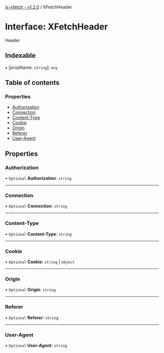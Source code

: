 [js-xfetch - v1.2.0](../README.md) / XFetchHeader

# Interface: XFetchHeader

Header

## Indexable

▪ [propName: `string`]: `any`

## Table of contents

### Properties

- [Authorization](XFetchHeader.md#authorization)
- [Connection](XFetchHeader.md#connection)
- [Content-Type](XFetchHeader.md#content-type)
- [Cookie](XFetchHeader.md#cookie)
- [Origin](XFetchHeader.md#origin)
- [Referer](XFetchHeader.md#referer)
- [User-Agent](XFetchHeader.md#user-agent)

## Properties

### Authorization

• `Optional` **Authorization**: `string`

___

### Connection

• `Optional` **Connection**: `string`

___

### Content-Type

• `Optional` **Content-Type**: `string`

___

### Cookie

• `Optional` **Cookie**: `string` \| `object`

___

### Origin

• `Optional` **Origin**: `string`

___

### Referer

• `Optional` **Referer**: `string`

___

### User-Agent

• `Optional` **User-Agent**: `string`
